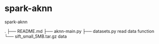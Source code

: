 # spark-aknn
spark-aknn

.
├── README.md
├── aknn-main.py
├── datasets.py      read data function
└── sift_small_5MB.tar.gz data